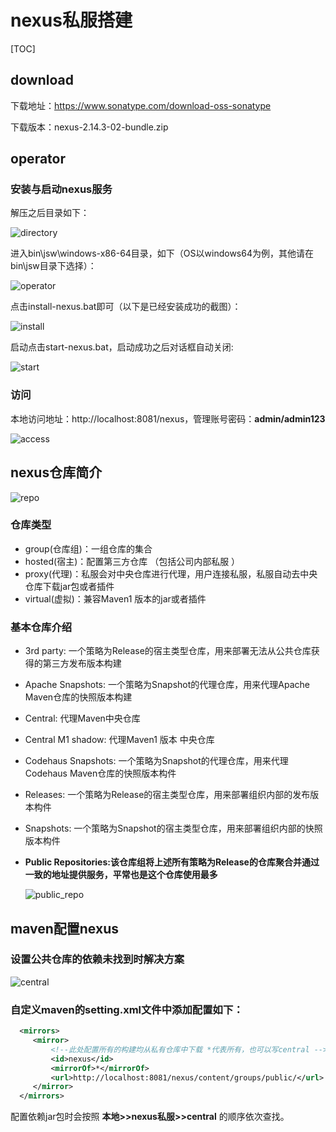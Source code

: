 # nexus私服搭建

[TOC]

## download

下载地址：https://www.sonatype.com/download-oss-sonatype

下载版本：nexus-2.14.3-02-bundle.zip

## operator

### 安装与启动nexus服务

解压之后目录如下：

![directory](D:\git\typora\maven\pictures\directory.png)

进入bin\jsw\windows-x86-64目录，如下（OS以windows64为例，其他请在bin\jsw目录下选择）：

![operator](D:\git\typora\maven\pictures\operator.png)

点击install-nexus.bat即可（以下是已经安装成功的截图）：

![install](D:\git\typora\maven\pictures\install.png)

启动点击start-nexus.bat，启动成功之后对话框自动关闭:

![start](D:\git\typora\maven\pictures\start.png)

### 访问

本地访问地址：http://localhost:8081/nexus，管理账号密码：**admin/admin123**

![access](D:\git\typora\maven\pictures\access.png)

## nexus仓库简介

![repo](D:\git\typora\maven\pictures\repo.png)

### 仓库类型

- group(仓库组)：一组仓库的集合
- hosted(宿主)：配置第三方仓库 （包括公司内部私服 ） 
- proxy(代理)：私服会对中央仓库进行代理，用户连接私服，私服自动去中央仓库下载jar包或者插件 
- virtual(虚拟)：兼容Maven1 版本的jar或者插件

### 基本仓库介绍

- 3rd party: 一个策略为Release的宿主类型仓库，用来部署无法从公共仓库获得的第三方发布版本构建

- Apache Snapshots: 一个策略为Snapshot的代理仓库，用来代理Apache Maven仓库的快照版本构建

- Central: 代理Maven中央仓库

- Central M1 shadow: 代理Maven1 版本 中央仓库

- Codehaus Snapshots: 一个策略为Snapshot的代理仓库，用来代理Codehaus Maven仓库的快照版本构件

- Releases: 一个策略为Release的宿主类型仓库，用来部署组织内部的发布版本构件

- Snapshots: 一个策略为Snapshot的宿主类型仓库，用来部署组织内部的快照版本构件

- **Public Repositories:该仓库组将上述所有策略为Release的仓库聚合并通过一致的地址提供服务，平常也是这个仓库使用最多**

  ![public_repo](D:\git\typora\maven\pictures\public_repo.png)

## maven配置nexus

### 设置公共仓库的依赖未找到时解决方案

![central](D:\git\typora\maven\pictures\central.png)

### 自定义maven的setting.xml文件中添加配置如下：

```xml
  <mirrors>
	 <mirror>
		 <!--此处配置所有的构建均从私有仓库中下载 *代表所有，也可以写central -->
		 <id>nexus</id>
		 <mirrorOf>*</mirrorOf>
		 <url>http://localhost:8081/nexus/content/groups/public/</url>
	 </mirror>
  </mirrors>
```
配置依赖jar包时会按照		**本地>>nexus私服>>central**	的顺序依次查找。